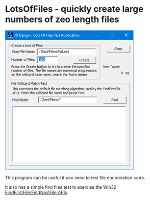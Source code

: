 # LotsOfFiles - quickly create large numbers of zeo length files

![LotsOfFiles](lof_screenshot.png)

This program can be useful if you need to test file enumeration code.

It also has a simple find files test to exercise the Win32 [FindFirstFile/FindNextFile APIs](https://learn.microsoft.com/en-us/windows/win32/api/fileapi/nf-fileapi-findfirstfilea).

